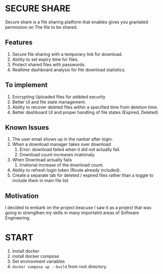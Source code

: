 # SECURE SHARE
Secure share is a file sharing platform that enables gives you granlated permission on The file to be shared.

## Features
1. Secure file sharing with a temporary link for download.
2. Ability to set expiry time for files.
3. Protect shared files with passwords.
4. Realtime dashboard analysis for file download statistics.

## To implement
1. Encrypting Uploaded files for addded security
2. Better UI and file state management.
3. Ability to recover deleted files within a specified time from deletion time.
4. Better dashboard UI and proper handling of file states (Expired, Deleted)

## Known Issues 
1. The user email shows up in the navbar after login.
2. When a download manager takes over download
    1. Error: download failed when it did not actually fail.
    2. Download count increases irrationaly.
3. When Download actually fails
    1. Irrational increase of the download count.
4. Ability to refresh login token (Route already included).
5. Create a separate tab for deleted / expired files rather than a toggle to include them in main file list


## Motivation
I decided to embark on the project beacuse I saw it as a project that was going to strengthen my skills in many importatnt areas of Software Engineering.

# START
1. Install docker
2. install docker compose
3. Set environment variables
4. `docker compose up --build` from root directory.